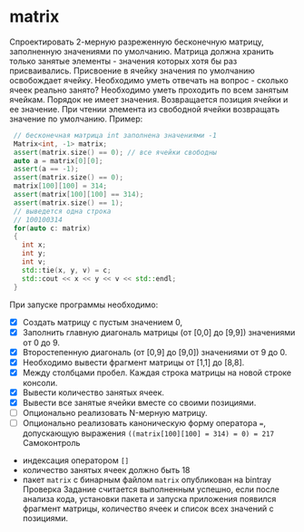 # matrix
Спроектировать 2-мерную разреженную бесконечную матрицу, заполненную значениями по умолчанию. Матрица должна хранить только занятые элементы - значения которых хотя бы раз присваивались. Присвоение в ячейку значения по умолчанию освобождает ячейку. Необходимо уметь отвечать на вопрос - сколько ячеек реально занято? Необходимо уметь проходить по всем занятым ячейкам. Порядок не имеет значения. Возвращается позиция ячейки и ее значение. При чтении элемента из свободной ячейки возвращать значение по умолчанию.
Пример:
```C++
 // бесконечная матрица int заполнена значениями -1
 Matrix<int, -1> matrix;
 assert(matrix.size() == 0); // все ячейки свободны
 auto a = matrix[0][0];
 assert(a == -1);
 assert(matrix.size() == 0);
 matrix[100][100] = 314;
 assert(matrix[100][100] == 314);
 assert(matrix.size() == 1);
 // выведется одна строка
 // 100100314
 for(auto c: matrix)
 {
   int x;
   int y;
   int v;
   std::tie(x, y, v) = c;
   std::cout << x << y << v << std::endl;
 }
```
При запуске программы необходимо:
- [x] Создать матрицу с пустым значением 0,
- [x] Заполнить главную диагональ матрицы (от [0,0] до [9,9]) значениями от 0 до 9.
- [x] Второстепенную диагональ (от [0,9] до [9,0]) значениями от 9 до 0.
- [x] Необходимо вывести фрагмент матрицы от [1,1] до [8,8].
- [x] Между столбцами пробел. Каждая строка матрицы на новой строке консоли.
- [x] Вывести количество занятых ячеек.
- [x] Вывести все занятые ячейки вместе со своими позициями.
- [ ] Опционально реализовать N-мерную матрицу.
- [ ] Опционально реализовать каноническую форму оператора `=`, допускающую выражения `((matrix[100][100] = 314) = 0) = 217`
Самоконтроль
- индексация оператором `[]`
- количество занятых ячеек должно быть 18
- пакет `matrix` с бинарным файлом `matrix` опубликован на bintray
Проверка
Задание считается выполненным успешно, если после анализа кода, установки пакета и запуска приложения появился фрагмент матрицы, количество ячеек и список всех значений с позициями.
